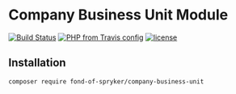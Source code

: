 # Company Business Unit Module
[![Build Status](https://travis-ci.org/fond-of/spryker-company-business-unit.svg?branch=master)](https://travis-ci.org/fond-of/spryker-company-business-unit)
[![PHP from Travis config](https://img.shields.io/travis/php-v/symfony/symfony.svg)](https://php.net/)
[![license](https://img.shields.io/github/license/mashape/apistatus.svg)](https://packagist.org/packages/fond-of-spryker/company-business-unit)

## Installation

```
composer require fond-of-spryker/company-business-unit
```
